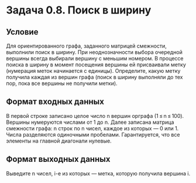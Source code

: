 # Задача 0.8. Поиск в ширину

## Условие
Для ориентированного графа, заданного матрицей смежности, выполнили поиск в ширину. При неоднозначности выбора очередной вершины всегда выбирали вершину с меньшим номером. В процессе поиска в ширину в момент посещения вершины ей присваивали метку (нумерация меток начинается с единицы). Определите, какую метку получила каждая из вершин графа (поиск в ширину выполняли до тех пор, пока все вершины не получили метки).

## Формат входных данных
В первой строке записано целое число n вершин орграфа (1 ≤ n ≤ 100). Вершины нумеруются числами от 1 до n. Далее записана матрица смежности графа: n строк по n чисел, каждое из которых — 0 или 1. Числа разделяются одиночными пробелами. Гарантируется, что все элементы на главной диагонали нулевые.

## Формат выходных данных
Выведите n чисел, i-е из которых — метка, которую получила вершина i.
